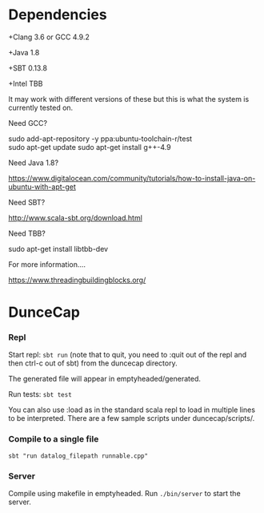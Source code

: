 # Dependencies

+Clang 3.6 or GCC 4.9.2

+Java 1.8

+SBT 0.13.8

+Intel TBB

It may work with different versions of these but this is what the system is currently tested on.

Need GCC?

sudo add-apt-repository -y ppa:ubuntu-toolchain-r/test  
sudo apt-get update
sudo apt-get install g++-4.9

Need Java 1.8?

https://www.digitalocean.com/community/tutorials/how-to-install-java-on-ubuntu-with-apt-get

Need SBT?

http://www.scala-sbt.org/download.html

Need TBB?

sudo apt-get install libtbb-dev

For more information....

https://www.threadingbuildingblocks.org/

# DunceCap

### Repl

Start repl: `sbt run` (note that to quit, you need to :quit out of the repl and then ctrl-c out of sbt) from the duncecap directory.

The generated file will appear in emptyheaded/generated.

Run tests: `sbt test`

You can also use :load as in the standard scala repl to load in multiple lines to be interpreted. There are a few sample scripts under duncecap/scripts/.   

### Compile to a single file

`sbt "run datalog_filepath runnable.cpp"`

### Server

Compile using makefile in emptyheaded. Run `./bin/server` to start the server.

